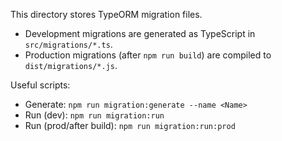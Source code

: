 This directory stores TypeORM migration files.

- Development migrations are generated as TypeScript in `src/migrations/*.ts`.
- Production migrations (after `npm run build`) are compiled to `dist/migrations/*.js`.

Useful scripts:
- Generate: `npm run migration:generate --name <Name>`
- Run (dev): `npm run migration:run`
- Run (prod/after build): `npm run migration:run:prod`
